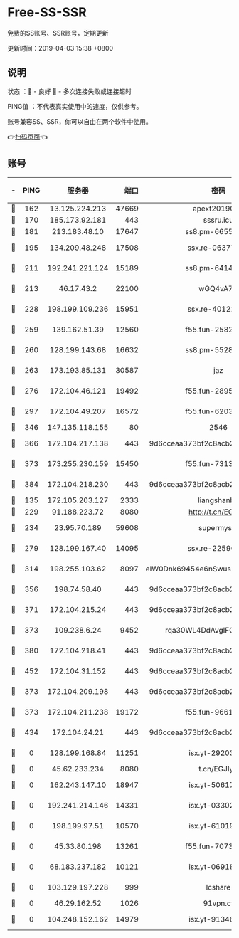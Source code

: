 # Free-SS-SSR

免费的SS账号、SSR账号，定期更新

更新时间：2019-04-03 15:38 +0800

## 说明

状态     ：🙂 - 良好 🙁 - 多次连接失败或连接超时

PING值   ：不代表真实使用中的速度，仅供参考。

账号兼容SS、SSR，你可以自由在两个软件中使用。

👉[扫码页面](https://liesauer.github.io/Free-SS-SSR/)👈

## 账号

|-|PING|服务器|端口|密码|加密方式|区域|
|:----:|:----:|:-----:|-----:|:----:|:----:|:----:|
|🙂|162|13.125.224.213|47669|apext2019001|chacha20|KR|
|🙂|170|185.173.92.181|443|sssru.icu|rc4-md5|RU|
|🙂|181|213.183.48.10|17647|ss8.pm-66557674|rc4-md5|RU|
|🙂|195|134.209.48.248|17508|ssx.re-06377061|aes-256-cfb|US|
|🙂|211|192.241.221.124|15189|ss8.pm-64148140|aes-256-cfb|US|
|🙂|213|46.17.43.2|22100|wGQ4vA7D|aes-256-gcm|RU|
|🙂|228|198.199.109.236|15951|ssx.re-40122828|aes-256-cfb|US|
|🙂|259|139.162.51.39|12560|f55.fun-25829930|aes-256-cfb|SG|
|🙂|260|128.199.143.68|16632|ss8.pm-55286223|aes-256-cfb|SG|
|🙂|263|173.193.85.131|30587|jaz|aes-256-cfb|US|
|🙂|276|172.104.46.121|19492|f55.fun-28953423|aes-256-cfb|SG|
|🙂|297|172.104.49.207|16572|f55.fun-62039376|aes-256-cfb|SG|
|🙂|346|147.135.118.155|80|2546|chacha20|US|
|🙂|366|172.104.217.138|443|9d6cceaa373bf2c8acb22e60b6a58be6|aes-256-cfb|US|
|🙂|373|173.255.230.159|15450|f55.fun-73133420|aes-256-cfb|US|
|🙂|384|172.104.218.230|443|9d6cceaa373bf2c8acb22e60b6a58be6|aes-256-cfb|US|
|🙂|135|172.105.203.127|2333|liangshanbo|chacha20|JP|
|🙂|229|91.188.223.72|8080|http://t.cn/EGJIyrl|rc4-md5|RU|
|🙂|234|23.95.70.189|59608|supermyssr|chacha20-ietf|US|
|🙂|279|128.199.167.40|14095|ssx.re-22596370|aes-256-cfb|SG|
|🙂|314|198.255.103.62|8097|eIW0Dnk69454e6nSwuspv9DmS201tQ0D|aes-256-cfb|US|
|🙂|356|198.74.58.40|443|9d6cceaa373bf2c8acb22e60b6a58be6|aes-256-cfb|US|
|🙂|371|172.104.215.24|443|9d6cceaa373bf2c8acb22e60b6a58be6|aes-256-cfb|US|
|🙂|373|109.238.6.24|9452|rqa30WL4DdAvgIFG6Fs3znzTa|aes-256-cfb|FR|
|🙂|380|172.104.218.41|443|9d6cceaa373bf2c8acb22e60b6a58be6|aes-256-cfb|US|
|🙂|452|172.104.31.152|443|9d6cceaa373bf2c8acb22e60b6a58be6|aes-256-cfb|US|
|🙁|373|172.104.209.198|443|9d6cceaa373bf2c8acb22e60b6a58be6|aes-256-cfb|US|
|🙁|373|172.104.211.238|19172|f55.fun-96617780|aes-256-cfb|US|
|🙁|434|172.104.24.21|443|9d6cceaa373bf2c8acb22e60b6a58be6|aes-256-cfb|US|
|🙁|0|128.199.168.84|11251|isx.yt-29203965|aes-256-cfb|SG|
|🙁|0|45.62.233.234|8080|t.cn/EGJIyrl|rc4-md5|CA|
|🙁|0|162.243.147.10|18947|isx.yt-50617659|aes-256-cfb|US|
|🙁|0|192.241.214.146|14331|isx.yt-03302114|aes-256-cfb|US|
|🙁|0|198.199.97.51|10570|isx.yt-61019132|aes-256-cfb|US|
|🙁|0|45.33.80.198|13261|f55.fun-70732084|aes-256-cfb|US|
|🙁|0|68.183.237.182|10121|isx.yt-06918011|aes-256-cfb|SG|
|🙁|0|103.129.197.228|999|lcshare|aes-256-cfb|US|
|🙁|0|46.29.162.52|1026|91vpn.cf|rc4-md5|RU|
|🙁|0|104.248.152.162|14979|isx.yt-91346300|aes-256-cfb|SG|
